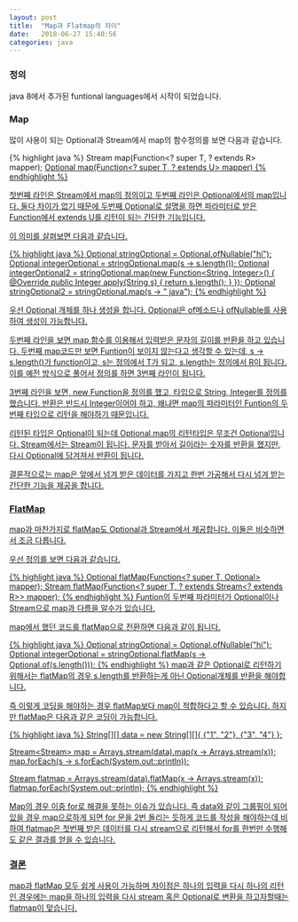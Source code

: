 ```yaml
---
layout: post
title:  "Map과 Flatmap의 차이"
date:   2018-06-27 15:40:56
categories: java
---
```

### 정의
java 8에서 추가된 funtional languages에서 시작이 되었습니다.



### Map
많이 사용이 되는 Optional과 Stream에서 map의 함수정의를 보면 다음과 같습니다.

{% highlight java %}
<R> Stream<R> map(Function<? super T, ? extends R> mapper);
<U> Optional<U> map(Function<? super T, ? extends U> mapper)
{% endhighlight %}

첫번째 라인은 Stream에서 map의 정의이고 두번째 라인은 Optional에서의 map입니다. 둘다 차이가 없기 때문에 두번째 Optional로 설명을 하면 파라미터로 받은 Function에서 extends U를 리턴이 되는 간단한 기능입니다.

이 의미를 살펴보면 다음과 같습니다.



{% highlight java %}
Optional<String> stringOptional = Optional.ofNullable("hi");
Optional<Integer> integerOptional = stringOptional.map(s -> s.length());
Optional<Integer> integerOptional2 = stringOptional.map(new Function<String, Integer>() {
            @Override
            public Integer apply(String s) {
                return s.length();
            }
        });
Optional<String> stringOptional2 = stringOptional.map(s -> " java");
{% endhighlight %}

우선 Optional 개체를 하나 생성을 합니다. Optional은 of메소드나 ofNullable를 사용하여 생성이 가능합니다.

두번째 라인을 보면 map 함수를 이용해서 입력받은 문자의 길이를 반환을 하고 있습니다. 두번째 map코드만 보면 Funtion이 보이지 않는다고 생각할 수 있는데, s -> s.length()가 function이고, s는 정의에서 T가 되고, s.length는 정의에서 R이 됩니다. 이를 예전 방식으로 풀어서 정의를 하면 3번째 라인이 됩니다.

3번째 라인을 보면, new Function을 정의를 했고, 타입으로 String, Integer를 정의를 했습니다. 반환은 반드시 Integer이어야 하고, 왜냐면 map의 파라미터인 Funtion의 두번째 타입으로 리턴을 해야하기 때문입니다.

리턴된 타입은 Optional이 되는데 Optional.map의 리턴타입은 무조건 Optional입니다. Stream에서는 Stream이 됩니다. 문자를 받아서 길이라는 숫자를 반환을 했지만, 다시 Optional에 담겨져서 반환이 됩니다.

결론적으로는 map은 앞에서 넘겨 받은 데이터를 가지고 한번 가공해서 다시 넘겨 받는 간단한 기능을 제공을 합니다.



### FlatMap
map과 마찬가지로 flatMap도 Optional과 Stream에서 제공합니다. 이둘은 비슷하면서 조금 다릅니다.

우선 정의를 보면 다음과 같습니다.

{% highlight java %}
<U> Optional<U> flatMap(Function<? super T, Optional<U>> mapper);
<R> Stream<R> flatMap(Function<? super T, ? extends Stream<? extends R>> mapper);
{% endhighlight %}
Funtion의 두번째 파라미터가 Optional이나 Stream으로 map과 다름을 알수가 있습니다.

map에서 했던 코드를 flatMap으로 전환하면 다음과 같이 됩니다.

{% highlight java %}
Optional<String> stringOptional = Optional.ofNullable("hi");
Optional<Integer> integerOptional = stringOptional.flatMap(s -> Optional.of(s.length()));
{% endhighlight %}
map과 같은 Optional<Integer>로 리턴하기 위해서는 flatMap의 경우 s.length를 반환하는게 아닌 Optional개체를 반환을  해야합니다.

즉 이렇게 코딩을 해야하는 경우 flatMap보다 map이 적합하다고 할 수 있습니다. 하지만 flatMap은 다음과 같은 코딩이 가능합니다.

{% highlight java %}
String[][] data = new String[][]{ {"1", "2"}, {"3", "4"} };

Stream<Stream<String>> map = Arrays.stream(data).map(x -> Arrays.stream(x));
map.forEach(s -> s.forEach(System.out::println));

Stream<String> flatmap = Arrays.stream(data).flatMap(x -> Arrays.stream(x));
flatmap.forEach(System.out::println);
{% endhighlight %}

Map의 경우 이중 for로 해결을 못하는 이슈가 있습니다. 즉 data와 같이 그룹핑이 되어있을 경우 map으로하게 되면 for 문을 2번 돌리는 듯하게 코드를 작성을 해야하는데 비하여 flatmap은 첫번째 받은 데이터를 다시 stream으로 리턴해서 for를 한번만 수행해도 같은 결과를 얻을 수 있습니다.

### 결론
map과 flatMap 모두 쉽게 사용이 가능하며 차이점은 하나의 입력을 다시 하나의 리턴인 경우에는 map을 하나의 입력을 다시 stream 혹은 Optional로 변환을 하고자할때는 flatmap이 맞습니다.
